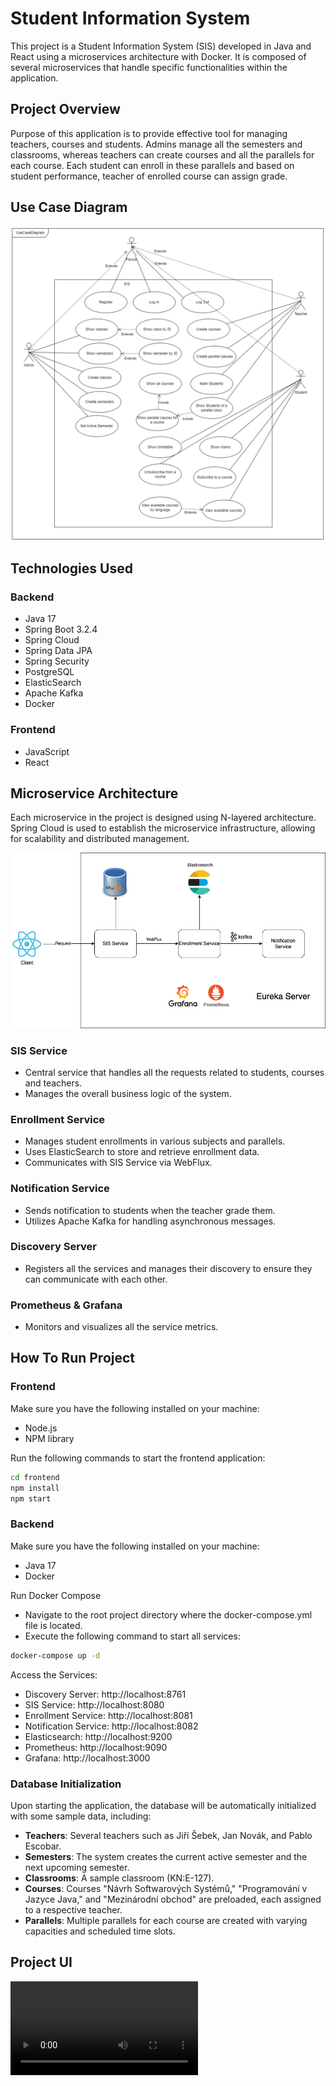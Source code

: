 
# Student Information System

This project is a Student Information System (SIS) developed in Java and React using a microservices architecture with Docker. It is composed of several microservices that handle specific functionalities within the application.

## Project Overview

Purpose of this application is to provide effective tool for managing teachers, courses and students. Admins manage all the semesters and classrooms, whereas teachers can create courses and all the parallels for each course. Each student can enroll in these parallels and based on student performance, teacher of enrolled course can assign grade.

## Use Case Diagram
<div align="center">
    <img src="documentation/usecase-diagram.png" width="700"/>
</div>

## Technologies Used

### Backend

- Java 17
- Spring Boot 3.2.4
- Spring Cloud
- Spring Data JPA
- Spring Security
- PostgreSQL
- ElasticSearch
- Apache Kafka
- Docker

### Frontend

- JavaScript
- React

## Microservice Architecture
Each microservice in the project is designed using N-layered architecture. Spring Cloud is used to establish the microservice infrastructure, allowing for scalability and distributed management.

<img src="documentation/architecture.png"/>

 
### SIS Service
- Central service that handles all the requests related to students, courses and teachers.
- Manages the overall business logic of the system.

### Enrollment Service
- Manages student enrollments in various subjects and parallels.
- Uses ElasticSearch to store and retrieve enrollment data.
- Communicates with SIS Service via WebFlux.

### Notification Service
- Sends notification to students when the teacher grade them.
- Utilizes Apache Kafka for handling asynchronous messages.

### Discovery Server
- Registers all the services and manages their discovery to ensure they can communicate with each other.

### Prometheus & Grafana
- Monitors and visualizes all the service metrics.

## How To Run Project

### Frontend
Make sure you have the following installed on your machine:
- Node.js
- NPM library

Run the following commands to start the frontend application:
```bash
cd frontend
npm install
npm start
```

### Backend
Make sure you have the following installed on your machine:
- Java 17
- Docker

Run Docker Compose
- Navigate to the root project directory where the docker-compose.yml file is located.
- Execute the following command to start all services:
```bash
docker-compose up -d
```

Access the Services:
- Discovery Server: http://localhost:8761
- SIS Service: http://localhost:8080
- Enrollment Service: http://localhost:8081
- Notification Service: http://localhost:8082
- Elasticsearch: http://localhost:9200
- Prometheus: http://localhost:9090
- Grafana: http://localhost:3000

### Database Initialization

Upon starting the application, the database will be automatically initialized with some sample data, including:

- **Teachers**: Several teachers such as Jiří Šebek, Jan Novák, and Pablo Escobar.
- **Semesters**: The system creates the current active semester and the next upcoming semester.
- **Classrooms**: A sample classroom (KN:E-127).
- **Courses**: Courses "Návrh Softwarových Systémů," "Programování v Jazyce Java," and "Mezinárodní obchod" are preloaded, each assigned to a respective teacher.
- **Parallels**: Multiple parallels for each course are created with varying capacities and scheduled time slots.

## Project UI
  <video src="documentation/project-ui.mov">


